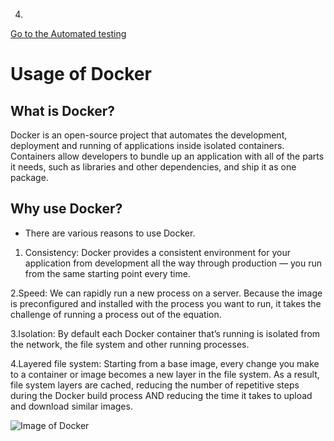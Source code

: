 4.

[Go to the Automated testing](https://github.com/hkstone14/Team-Project-1/blob/master/Automated_testing_usage.md)

# Usage of Docker

## What is Docker?

Docker is an open-source project that automates the development, deployment and running of applications inside isolated containers. Containers allow developers to bundle up an application with all of the parts it needs, such as libraries and other dependencies, and ship it as one package.

## Why use Docker?

* There are various reasons to use Docker.
1. Consistency:
Docker provides a consistent environment for your application from development all the way through production — you run from the same starting point every time.

2.Speed:
We can rapidly run a new process on a server. Because the image is preconfigured and installed with the process you want to run, it takes the challenge of running a process out of the equation.

3.Isolation:
By default each Docker container that’s running is isolated from the network, the file system and other running processes.

4.Layered file system:
Starting from a base image, every change you make to a container or image becomes a new layer in the file system. As a result, file system layers are cached, reducing the number of repetitive steps during the Docker build process AND reducing the time it takes to upload and download similar images.

![Image of Docker](https://docs.docker.com/engine/images/engine-components-flow.png)